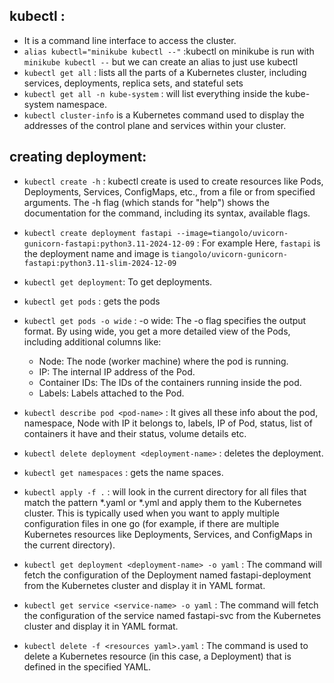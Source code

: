 ## kubectl :
- It is a command line interface to access the cluster.
- `alias kubectl="minikube kubectl --"` :kubectl on minikube is run with `minikube kubectl --` but we can create an alias to just use kubectl
- `kubectl get all` : lists all the parts of a Kubernetes cluster, including services, deployments, replica sets, and stateful sets
- `kubectl get all -n kube-system` : will list everything inside the kube-system namespace.
- `kubectl cluster-info` is a Kubernetes command used to display the addresses of the control plane and services within your cluster.

## creating deployment:
- `kubectl create -h` : kubectl create is used to create resources like Pods, Deployments, Services, ConfigMaps, etc., from a file or from specified arguments. The -h flag (which stands for "help") shows the documentation for the command, including its syntax, available flags.

- `kubectl create deployment fastapi --image=tiangolo/uvicorn-gunicorn-fastapi:python3.11-2024-12-09` : For example Here, `fastapi` is the deployment name and image is `tiangolo/uvicorn-gunicorn-fastapi:python3.11-slim-2024-12-09`

- `kubectl get deployment`: To get deployments.
- `kubectl get pods` : gets the pods
- `kubectl get pods -o wide` :
    -o wide: The -o flag specifies the output format. By using wide, you get a more detailed view of the Pods, including additional columns like:
    - Node: The node (worker machine) where the pod is running.
    - IP: The internal IP address of the Pod.
    - Container IDs: The IDs of the containers running inside the pod.
    - Labels: Labels attached to the Pod.

- `kubectl describe pod <pod-name>` :  It gives all these info about the pod, namespace, Node with IP it belongs to, labels, IP of Pod, status, list of containers it have and their status, volume details etc.
- `kubectl delete deployment <deployment-name>` : deletes the deployment. 
- `kubectl get namespaces` : gets the name spaces.

- `kubectl apply -f .` :  will look in the current directory for all files that match the pattern *.yaml or *.yml and apply them to the Kubernetes cluster. This is typically used when you want to apply multiple configuration files in one go (for example, if there are multiple Kubernetes resources like Deployments, Services, and ConfigMaps in the current directory).

- `kubectl get deployment <deployment-name> -o yaml` : The command will fetch the configuration of the Deployment named fastapi-deployment from the Kubernetes cluster and display it in YAML format.

- `kubectl get service <service-name> -o yaml` : The command will fetch the configuration of the service named fastapi-svc from the Kubernetes cluster and display it in YAML format.

- `kubectl delete -f <resources yaml>.yaml` : The command  is used to delete a Kubernetes resource (in this case, a Deployment) that is defined in the specified YAML.